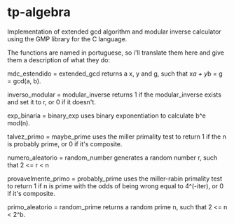 # tp-algebra

Implementation of extended gcd algorithm and modular inverse calculator using the GMP library for the C language.

The functions are named in portuguese, so i'll translate them here and give them a description of what they do:

mdc_estendido = extended_gcd
  returns a x, y and g, such that x*a + y*b = g = gcd(a, b).
  
inverso_modular = modular_inverse
  returns 1 if the modular_inverse exists and set it to r, or 0 if it doesn't.

exp_binaria = binary_exp
  uses binary exponentiation to calculate b^e mod(n).

talvez_primo = maybe_prime
  uses the miller primality test to return 1 if the n is probably prime, or 0 if it's composite.

numero_aleatorio = random_number
  generates a random number r, such that 2 <= r < n

provavelmente_primo = probably_prime
  uses the miller-rabin primality test to return 1 if n is prime with the odds of being wrong equal to 4^(-iter), or 0 if it's composite.

primo_aleatorio = random_prime
  returns a random prime n, such that 2 <= n < 2^b.
